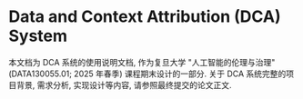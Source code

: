 # Data and Context Attribution (DCA) System
本文档为 DCA 系统的使用说明文档, 作为复旦大学 "人工智能的伦理与治理" (DATA130055.01; 2025 年春季) 课程期末设计的一部分. 关于 DCA 系统完整的项目背景, 需求分析, 实现设计等内容, 请参照最终提交的论文正文.

